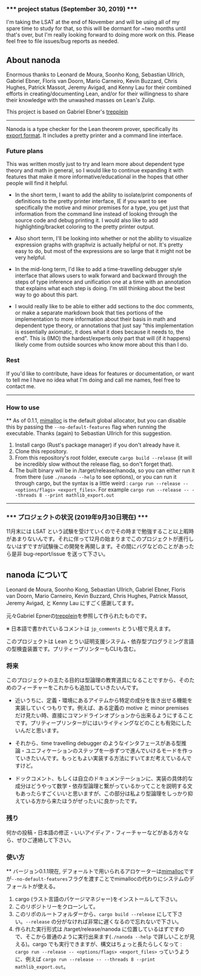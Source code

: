 
### *** project status (September 30, 2019) ***

I'm taking the LSAT at the end of November and will be using all of my spare time to study for that, so this will be dormant for ~two months until that's over, but I'm really looking forward to doing more work on this. Please feel free to file issues/bug reports as needed.

## About nanoda

Enormous thanks to Leonard de Moura, Soonho Kong, Sebastian Ullrich, Gabriel Ebner, Floris van Doorn, Mario Carneiro, Kevin Buzzard, Chris Hughes, Patrick Massot, Jeremy Avigad, and Kenny Lau for their combined efforts in creating/documenting Lean, and/or for their willingness to share their knowledge with the unwashed masses on Lean's Zulip.

This project is based on Gabriel Ebner's [trepplein](https://github.com/gebner/trepplein)

--- 

Nanoda is a type checker for the Lean theorem prover, specifically its [export format](https://github.com/leanprover/lean/blob/master/doc/export_format.md). It includes a pretty printer and a command line interface. 


### Future plans

This was written mostly just to try and learn more about dependent type theory and math in general, so I would like to continue expanding it with features that make it more informative/educational in the hopes that other people will find it helpful. 

+ In the short term, I want to add the ability to isolate/print components of definitions to the pretty printer interface, IE if you want to see specifically the motive and minor premises for a type, you get just that information from the command line instead of looking through the source code and debug printing it. I would also like to add highlighting/bracket coloring to the pretty printer output.

+ Also short term, I'll be looking into whether or not the ability to visualize expression graphs with graphviz is actually helpful or not. It's pretty easy to do, but most of the expressions are so large that it might not be very helpful.

+ In the mid-long term, I'd like to add a time-travelling debugger style interface that allows users to walk forward and backward through the steps of type inference and unification one at a time with an annotation that explains what each step is doing. I'm still thinking about the best way to go about this part.

+ I would really like to be able to either add sections to the doc comments, or make a separate markdown book that ties portions of the implementation to more information about their basis in math and dependent type theory, or annotations that just say "this implementation is essentially axiomatic, it does what it does because it needs to, the end". This is (IMO) the hardest/experts only part that will (if it happens) likely come from outside sources who know more about this than I do.

### Rest

If you'd like to contribute, have ideas for features or documentation, or want to tell me I have no idea what I'm doing and call me names, feel free to contact me.

---

### How to use

** As of 0.1.1, [mimalloc](https://github.com/microsoft/mimalloc.git) is the default global allocator, but you can disable this by passing the `--no-default-features` flag when running the executable. Thanks (again) to Sebastian Ullrich for this suggestion.

1. Install cargo (Rust's package manager) if you don't already have it.
2. Clone this repository.
3. From this repository's root folder, execute `cargo build --release` (it will be incredibly slow without the release flag, so don't forget that). 
4. The built binary will be in /target/release/nanoda, so you can either run it from there (use `./nanoda --help` to see options), or you can run it through cargo, but the syntax is a little weird : `cargo run --release -- <options/flags> <export_files>`. For example `cargo run --release -- --threads 8 --print mathlib_export.out`

---

### *** プロジェクトの状況 (2019年9月30日現在) ***

11月末には LSAT という試験を受けていくのでその時まで勉強すること以上暇時があまりないんです。それに伴って12月の始まりまでこのプロジェクトが進行しないはずですが試験後この開発を再開します。その間にバグなどのことがあったら是非 bug-report/issue を送って下さい。

## nanoda について

Leonard de Moura, Soonho Kong, Sebastian Ullrich, Gabriel Ebner, Floris van Doorn, Mario Carneiro, Kevin Buzzard, Chris Hughes, Patrick Massot, Jeremy Avigad, と Kenny Lau にすごく感謝してます。

元々Gabriel Epnerの[trepplein](https://github.com/gebner/trepplein)を参照して作られたものです。


※ 日本語で書かれているコメントは `jp_comments` とうい枝で見えます。

このプロジェクトは Lean とうい証明支援システム・依存型プログラミング言語の型検査装置です。プリティープリンターもCLIも含む。


### 将来

このプロジェクトの主たる目的は型論理の教育道具になることですから、そのためのフィーチャーをこれからも追加していきたいんです。

+ 近いうちに、定義・環境にあるアイテムから特定の成分を抜き出せる機能を実装していくつもりです。例えば、ある定義の motive と minor premises だけ見たい時、直接にコマンドラインオプションから出来るようにすることです。プリティープリンターがにはいライティングなどのことも有効にしたいんだと思います。

+ それから、time travelling debugger のようなインタフェースがある型推論・ユニフィケーションのステップを一歩ずつで進んでいけるモードを作っていきたいんです。もっともよい実装する方法にすいてまだ考えているんですけど。

+ ドックコメント、もしくは自立のドキュメンテーションに、実装の具体的な成分はどうやって数学・依存型論理と繋がっているかってことを説明する文もあったらすごくいいと思いますが、この部分は私より型論理をしっかり抑えている方から来たほうがぜったいに良かったです。

### 残り

何かの投稿・日本語の修正・いいアイディア・フィーチャーなどがある方々なら、ぜひご連絡して下さい。

### 使い方


** バージョン0.1.1現在, デフォールトで用いられるアロケーターは[mimalloc](https://github.com/microsoft/mimalloc.git)ですが`--no-default-features`フラグを渡すことでmimallocの代わりにシステムのデフォールトが使える。

1. cargo (ラスト言語のパケージマネジャー)をインストールして下さい。
2. このリポジトリーをクローンして。
3. このリポのルートフォルダーから、`cargo build --release` にして下さい。`--release` の分がなければ非常に遅くなるので忘れないで下さい。
4. 作られた実行形式は /target/release/nanoda に位置しているはずですので、そこから普通のように実行出来ます(`./nanoda --help` で詳しいことが見える)。cargo でも実行できますが、構文はちょっと長たらしくなって : `cargo run --release -- <options/flags> <export_files>` っていうように、例えば `cargo run --release -- --threads 8 --print mathlib_export.out`。


